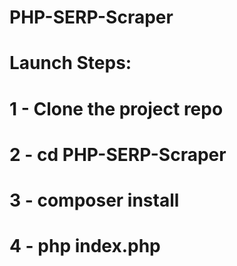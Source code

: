 # PHP-SERP-Scraper

# Launch Steps: <br/>
# 1 - Clone the project repo
# 2 - cd PHP-SERP-Scraper
# 3 - composer install <br/>
# 4 - php index.php                     
